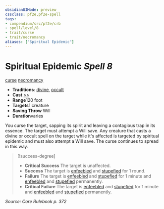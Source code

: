 ```yaml
---
obsidianUIMode: preview
cssclass: pf2e,pf2e-spell
tags:
- compendium/src/pf2e/crb
- spell/level/8
- trait/curse
- trait/necromancy
aliases: ["Spiritual Epidemic"]
---
```

# Spiritual Epidemic *Spell 8*   
[curse](../../rules/traits/curse.md)  [necromancy](../../rules/traits/necromancy.md)  

- **Traditions**: [divine](../../rules/traits/divine.md), [occult](../../rules/traits/occult.md)
- **Cast** [>>](../../rules/core-rulebook/chapter-9-playing-the-game.md#Actions "Two-Action") 
- **Range**120 foot
- **Targets**1 creature
- **Saving Throw** Will
- **Duration**varies

You curse the target, sapping its spirit and leaving a contagious trap in its essence. The target must attempt a Will save. Any creature that casts a divine or occult spell on the target while it's affected is targeted by spiritual epidemic and must also attempt a Will save. The curse continues to spread in this way.

> [!success-degree] 
> - **Critical Success** The target is unaffected.
> - **Success** The target is [enfeebled](../../rules/conditions.md#Enfeebled) and [stupefied](../../rules/conditions.md#Stupefied) for 1 round.
> - **Failure** The target is [enfeebled](../../rules/conditions.md#Enfeebled) and [stupefied](../../rules/conditions.md#Stupefied) for 1 minute and [enfeebled](../../rules/conditions.md#Enfeebled) and [stupefied](../../rules/conditions.md#Stupefied) permanently.
> - **Critical Failure** The target is [enfeebled](../../rules/conditions.md#Enfeebled) and [stupefied](../../rules/conditions.md#Stupefied) for 1 minute and [enfeebled](../../rules/conditions.md#Enfeebled) and [stupefied](../../rules/conditions.md#Stupefied) permanently.

*Source: Core Rulebook p. 372*